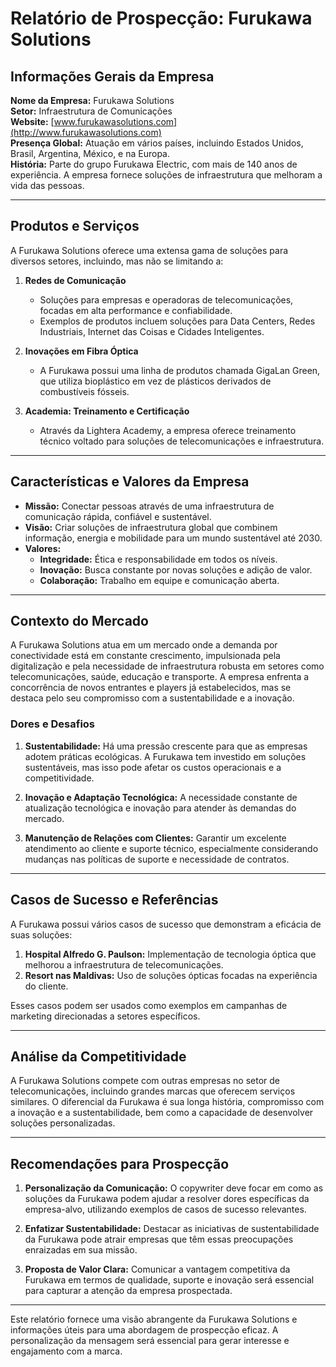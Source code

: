 # Relatório de Prospecção: Furukawa Solutions

## Informações Gerais da Empresa

**Nome da Empresa:** Furukawa Solutions  
**Setor:** Infraestrutura de Comunicações  
**Website:** [www.furukawasolutions.com](http://www.furukawasolutions.com)  
**Presença Global:** Atuação em vários países, incluindo Estados Unidos, Brasil, Argentina, México, e na Europa.  
**História:** Parte do grupo Furukawa Electric, com mais de 140 anos de experiência. A empresa fornece soluções de infraestrutura que melhoram a vida das pessoas.

---

## Produtos e Serviços

A Furukawa Solutions oferece uma extensa gama de soluções para diversos setores, incluindo, mas não se limitando a:

1. **Redes de Comunicação** 
   - Soluções para empresas e operadoras de telecomunicações, focadas em alta performance e confiabilidade.
   - Exemplos de produtos incluem soluções para Data Centers, Redes Industriais, Internet das Coisas e Cidades Inteligentes.

2. **Inovações em Fibra Óptica**
   - A Furukawa possui uma linha de produtos chamada GigaLan Green, que utiliza bioplástico em vez de plásticos derivados de combustíveis fósseis.

3. **Academia: Treinamento e Certificação**
   - Através da Lightera Academy, a empresa oferece treinamento técnico voltado para soluções de telecomunicações e infraestrutura.

---

## Características e Valores da Empresa

- **Missão:** Conectar pessoas através de uma infraestrutura de comunicação rápida, confiável e sustentável.
- **Visão:** Criar soluções de infraestrutura global que combinem informação, energia e mobilidade para um mundo sustentável até 2030.
- **Valores:**
   - **Integridade:** Ética e responsabilidade em todos os níveis.
   - **Inovação:** Busca constante por novas soluções e adição de valor.
   - **Colaboração:** Trabalho em equipe e comunicação aberta.

---

## Contexto do Mercado

A Furukawa Solutions atua em um mercado onde a demanda por conectividade está em constante crescimento, impulsionada pela digitalização e pela necessidade de infraestrutura robusta em setores como telecomunicações, saúde, educação e transporte. A empresa enfrenta a concorrência de novos entrantes e players já estabelecidos, mas se destaca pelo seu compromisso com a sustentabilidade e a inovação.

### Dores e Desafios

1. **Sustentabilidade:** Há uma pressão crescente para que as empresas adotem práticas ecológicas. A Furukawa tem investido em soluções sustentáveis, mas isso pode afetar os custos operacionais e a competitividade.
  
2. **Inovação e Adaptação Tecnológica:** A necessidade constante de atualização tecnológica e inovação para atender às demandas do mercado.

3. **Manutenção de Relações com Clientes:** Garantir um excelente atendimento ao cliente e suporte técnico, especialmente considerando mudanças nas políticas de suporte e necessidade de contratos.

---

## Casos de Sucesso e Referências

A Furukawa possui vários casos de sucesso que demonstram a eficácia de suas soluções:

1. **Hospital Alfredo G. Paulson:** Implementação de tecnologia óptica que melhorou a infraestrutura de telecomunicações.
2. **Resort nas Maldivas:** Uso de soluções ópticas focadas na experiência do cliente.

Esses casos podem ser usados como exemplos em campanhas de marketing direcionadas a setores específicos.

---

## Análise da Competitividade

A Furukawa Solutions compete com outras empresas no setor de telecomunicações, incluindo grandes marcas que oferecem serviços similares. O diferencial da Furukawa é sua longa história, compromisso com a inovação e a sustentabilidade, bem como a capacidade de desenvolver soluções personalizadas.

---

## Recomendações para Prospecção

1. **Personalização da Comunicação:** O copywriter deve focar em como as soluções da Furukawa podem ajudar a resolver dores específicas da empresa-alvo, utilizando exemplos de casos de sucesso relevantes.

2. **Enfatizar Sustentabilidade:** Destacar as iniciativas de sustentabilidade da Furukawa pode atrair empresas que têm essas preocupações enraizadas em sua missão.

3. **Proposta de Valor Clara:** Comunicar a vantagem competitiva da Furukawa em termos de qualidade, suporte e inovação será essencial para capturar a atenção da empresa prospectada.

---

Este relatório fornece uma visão abrangente da Furukawa Solutions e informações úteis para uma abordagem de prospecção eficaz. A personalização da mensagem será essencial para gerar interesse e engajamento com a marca.